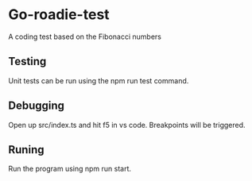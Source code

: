 # Go-roadie-test

A coding test based on the Fibonacci numbers

## Testing

Unit tests can be run using the npm run test command.

## Debugging

Open up src/index.ts and hit f5 in vs code. Breakpoints will be triggered.

## Runing

Run the program using npm run start.

